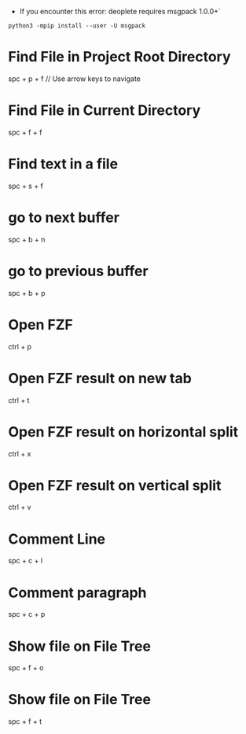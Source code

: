 * If you encounter this error: deoplete requires msgpack 1.0.0+`
```
python3 -mpip install --user -U msgpack
```

# Find File in Project Root Directory
spc + p + f
// Use arrow keys to navigate

# Find File in Current Directory
spc + f + f

# Find text in a file
spc + s + f

# go to next buffer
spc + b + n

# go to previous buffer
spc + b + p

# Open FZF
ctrl + p

# Open FZF result on new tab
ctrl + t

# Open FZF result on horizontal split
ctrl + x

# Open FZF result on vertical split
ctrl + v

# Comment Line
spc + c + l

# Comment paragraph
spc + c + p

# Show file on File Tree
spc + f + o

# Show file on File Tree
spc + f + t

